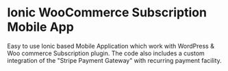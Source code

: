 <h1>Ionic WooCommerce Subscription Mobile App</h1>

<p>Easy to use Ionic based Mobile Application which work with WordPress & Woo commerce Subscription plugin. The code also includes a custom integration of the "Stripe Payment Gateway" with recurring payment facility.
</p>
